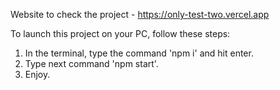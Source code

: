 Website to check the project - https://only-test-two.vercel.app

To launch this project on your PC, follow these steps:

1. In the terminal, type the command 'npm i' and hit enter.
2. Type next command 'npm start'.
3. Enjoy.
